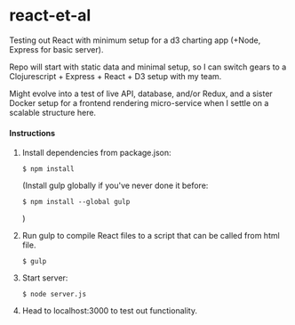 # react-et-al
Testing out React with minimum setup for a d3 charting app (+Node, Express for basic server).

Repo will start with static data and minimal setup, so I can switch gears to a Clojurescript + Express + React + D3 setup with my team.

Might evolve into a test of live API, database, and/or Redux, and a sister Docker setup for a frontend rendering micro-service when I settle on a scalable structure here.

#### Instructions

1. Install dependencies from package.json:

   ```
   $ npm install
   ```

   (Install gulp globally if you've never done it before:

   ```
   $ npm install --global gulp
   ```

   )
2. Run gulp to compile React files to a script that can be called from html file.

   ```
   $ gulp
   ```
3. Start server:
   
   ```
   $ node server.js
   ```
4. Head to localhost:3000 to test out functionality.